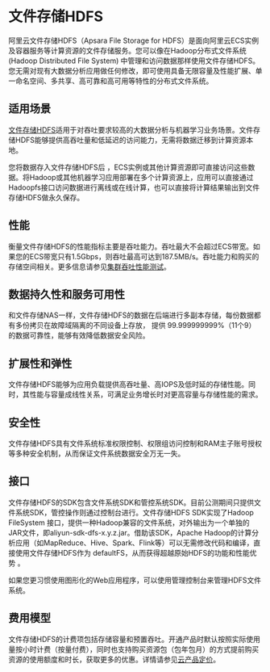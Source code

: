 # 文件存储HDFS

阿里云文件存储HDFS（Apsara File Storage for HDFS）是面向阿里云ECS实例及容器服务等计算资源的文件存储服务。您可以像在Hadoop分布式文件系统 \(Hadoop Distributed File System\) 中管理和访问数据那样使用文件存储HDFS。您无需对现有大数据分析应用做任何修改，即可使用具备无限容量及性能扩展、单一命名空间、多共享、高可靠和高可用等特性的分布式文件系统。

## 适用场景

[文件存储HDFS](https://common-buy.aliyun.com/?spm=5176.cnalidfs.0.0.26ff6948V1RRyZ&commodityCode=dfsstd#/open)适用于对吞吐要求较高的大数据分析与机器学习业务场景。文件存储HDFS能够提供高吞吐量和低延迟的访问能力，无需将数据迁移到计算资源本地。

您将数据存入文件存储HDFS后 ，ECS实例或其他计算资源即可直接访问这些数据。将Hadoop或其他机器学习应用部署在多个计算资源上，应用可以直接通过Hadoopfs接口访问数据进行离线或在线计算，也可以直接将计算结果输出到文件存储HDFS做永久保存。

## 性能

衡量文件存储HDFS的性能指标主要是吞吐能力。吞吐最大不会超过ECS带宽。如果您的ECS带宽只有1.5Gbps，则吞吐最高可达到187.5MB/s。吞吐能力和购买的存储空间相关。更多信息请参见[集群吞吐性能测试](/cn.zh-CN/最佳实践/文件存储HDFS性能优化和测试/集群吞吐性能测试.md)。

## 数据持久性和服务可用性

和文件存储NAS一样，文件存储HDFS的数据在后端进行多副本存储，每份数据都有多份拷贝在故障域隔离的不同设备上存放， 提供 99.999999999%（11个9） 的数据可靠性，能够有效降低数据安全风险。

## 扩展性和弹性

文件存储HDFS能够为应用负载提供高吞吐量、高IOPS及低时延的存储性能。同时，其性能与容量成线性关系，可满足业务增长时对更高容量与存储性能的需求。

## 安全性

文件存储HDFS具有文件系统标准权限控制、权限组访问控制和RAM主子账号授权等多种安全机制，从而保证文件系统数据安全万无一失。

## 接口

文件存储HDFS的SDK包含文件系统SDK和管控系统SDK。目前公测期间只提供文件系统SDK，管控操作则通过控制台进行。文件存储HDFS SDK实现了Hadoop FileSystem 接口，提供一种Hadoop兼容的文件系统，对外输出为一个单独的JAR文件，即aliyun-sdk-dfs-x.y.z.jar。借助该SDK，Apache Hadoop的计算分析应用（如MapReduce、Hive、Spark、Flink等）可以无需修改代码和编译，直接使用文件存储HDFS作为 defaultFS，从而获得超越原始HDFS的功能和性能优势 。

如果您更习惯使用图形化的Web应用程序，可以使用管理控制台来管理HDFS文件系统。

## 费用模型

文件存储HDFS的计费项包括存储容量和预置吞吐。开通产品时默认按照实际使用量按小时计费（按量付费），同时也支持购买资源包（包年包月）的方式提前购买资源的使用额度和时长，获取更多的优惠。详情请参见[云产品定价](https://www.aliyun.com/price/product?spm=5176.8030368.1058477.32.133d3aa4UEi2fc#/alidfs/detail)。

